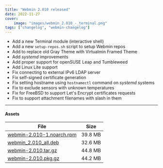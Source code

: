 ```yaml
---
title: "Webmin 2.010 released"
date: 2022-11-27
cover:
    image: "images/webmin_2.010_-_terminal.png"
tags: ["changelog", "webmin-changelog"]
---
```


* Add a new Terminal module (interactive shell)
* Add a new `setup-repos.sh` script to setup Webmin repos
* Add to replace old Gray Theme with Virtualmin Framed Theme
* Add _systemd_ improvements
* Add proper support for openSUSE Leap and Tumbleweed
* Add Linux Lite support
* Fix connecting to external IPv6 LDAP server
* Fix self-signed certificate generation
* Fix setting hostname using `hostnamectl` command on _systemd_ systems
* Fix to exclude sensors with unknown temperatures
* Fix for FreeBSD to support Let's Encrypt certificates requests
* Fix to support attachment filenames with slash in them

---

#### Assets

| File                       | Size |
| -------------------------- | -----|
|[webmin-2.010-1.noarch.rpm](https://github.com/webmin/webmin/releases/download/2.010/webmin-2.010-1.noarch.rpm) | 39.8 MB |
|[webmin_2.010_all.deb](https://github.com/webmin/webmin/releases/download/2.010/webmin_2.010_all.deb) | 32.6 MB |
|[webmin-2.010.tar.gz](https://github.com/webmin/webmin/releases/download/2.010/webmin-2.010.tar.gz) | 44.8 MB |
|[webmin-2.010.pkg.gz](https://github.com/webmin/webmin/releases/download/2.010/webmin-2.010.pkg.gz) | 44.2 MB |
